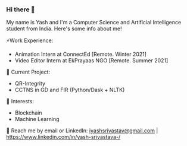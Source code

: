 ### Hi there 👋
My name is Yash and I'm a Computer Science and Artificial Intelligence student from India. Here's some info about me!

⚡Work Experience: <br>
- Animation Intern at ConnectEd [Remote. Winter 2021]
- Video Editor Intern at EkPrayaas NGO [Remote. Summer 2021]

🔭 Current Project:
- QR-Integrity
- CCTNS in GD and FIR (Python/Dask + NLTK)

🌱 Interests:
- Blockchain
- Machine Learning

💬 Reach me by email or LinkedIn: iyashsrivastav@gmail.com | https://www.linkedin.com/in/yash-srivastava-/


<!--
**yashsrivastavv/yashsrivastavv** is a ✨ _special_ ✨ repository because its `README.md` (this file) appears on your GitHub profile.

Here are some ideas to get you started:

- 🔭 I’m currently working on ...
- 🌱 I’m currently learning ...
- 👯 I’m looking to collaborate on ...
- 🤔 I’m looking for help with ...
- 💬 Ask me about ...
- 📫 How to reach me: ...
- 😄 Pronouns: ...
- ⚡ Work Experience:
-->
